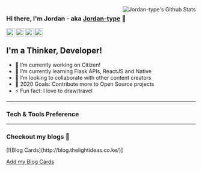 <img align="right" alt="Jordan-type's Github Stats" src="https://github-readme-stats.vercel.app/api?username=Jordan-type&show_icons=true&title_color=fff&icon_color=79ff97&text_color=9f9f9f&bg_color=151515"/>

### Hi there, I'm Jordan - aka [Jordan-type](https://jordanmuthemba-com.vercel.app/) 👋

<a href="https://www.linkedin.com/in/jordan-muthemba/">
  <img align="left" alt="Jordan's LinkdeIn" width="22px" src="https://cdn.jsdelivr.net/npm/simple-icons@v3/icons/linkedin.svg" />
</a>
<a href="https://www.instagram.com/jordan_type/">
  <img align="left" alt="Jordan's Instagram" width="22px" src="https://cdn.jsdelivr.net/npm/simple-icons@v3/icons/instagram.svg" />
</a>
<a href="https://www.facebook.com/jordantypeizo.type/">
  <img align="left" alt="Jordan's Facebook" width="22px" src="https://cdn.jsdelivr.net/npm/simple-icons@v3/icons/facebook.svg" />
</a>
<a href="https://twitter.com/type_jordan/">
  <img align="left" alt="Jordan's Facebook" width="22px" src="https://cdn.jsdelivr.net/npm/simple-icons@v3/icons/twitter.svg" />
</a>

<br />

## I'm a Thinker, Developer!

- 🔭 I’m currently working on Citizen!
- 🌱 I’m currently learning Flask APIs, ReactJS and Native
- 👯 I’m looking to collaborate with other content creators
- 🥅 2020 Goals: Contribute more to Open Source projects
- ⚡ Fun fact: I love to draw/travel

---
### Tech & Tools Preference

---
### Checkout my blogs :loudspeaker:
<p align="left">
[![Blog Cards](http://blog.thelightideas.co.ke/)]
</p>

[Add my Blog Cards](http://blog.thelightideas.co.ke/)

